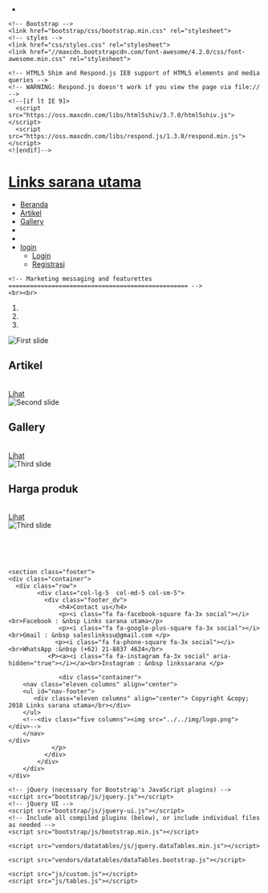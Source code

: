 - <!DOCTYPE html>
<html>
  <head>
    <title>Admin Links sarana utama</title>
    <meta name="viewport" content="width=device-width, initial-scale=1.0">
    <!-- jQuery UI -->
    <link href="bootstrap/css/jquery-ui.css" rel="stylesheet" media="screen">
    <!-- // -->

    <!-- Bootstrap -->
    <link href="bootstrap/css/bootstrap.min.css" rel="stylesheet">
    <!-- styles -->
    <link href="css/styles.css" rel="stylesheet">
    <link href="//maxcdn.bootstrapcdn.com/font-awesome/4.2.0/css/font-awesome.min.css" rel="stylesheet">

    <!-- HTML5 Shim and Respond.js IE8 support of HTML5 elements and media queries -->
    <!-- WARNING: Respond.js doesn't work if you view the page via file:// -->
    <!--[if lt IE 9]>
      <script src="https://oss.maxcdn.com/libs/html5shiv/3.7.0/html5shiv.js"></script>
      <script src="https://oss.maxcdn.com/libs/respond.js/1.3.0/respond.min.js"></script>
    <![endif]-->
  </head>
<!-- NAVBAR
================================================== -->
  <body>
     <div class="header">
       <div class="container">
          <div class="row">
             <div class="col-md-5">
                <!-- Logo -->
                <div class="logo">
                   <h1><a href="#"> Links sarana utama</a></h1>
                </div>
             </div>
             <ul class="nav nav-tabs">
              <li role="presentation" class="active"><a href="#">Beranda</a></li>
              <li role="presentation"><a href="#">Artikel</a></li>
              <li role="presentation"><a href="#">Gallery</a></li>
              <li role="presentation"><li class="dropdown"><li class="dropdown">
<a href="#" class="dropdown-toggle" data-toggle="dropdown" role="button">login</i><span class="caret"></span></a>
             <ul class="dropdown-menu" role="menu">
                <li><a href="login.php">Login</a></li>
                    <li><a href="registrasi.php">Registrasi</a></li>
                    </ul>
                    </li>         
            </ul>
          </div>
       </div> 
     </li>
   </li>
 </ul>
</div>
</div>
</div>

    <!-- Marketing messaging and featurettes
    ================================================== -->
    <br><br>
<div class="container">
  <div class="row">
    <!-- Carousel -->
      <div id="carousel-example-generic" class="carousel slide" data-ride="carousel">
      <!-- Indicators -->
      <ol class="carousel-indicators">
          <li data-target="#carousel-example-generic" data-slide-to="0" class="active"></li>
          <li data-target="#carousel-example-generic" data-slide-to="1"></li>
          <li data-target="#carousel-example-generic" data-slide-to="2"></li>
      </ol>
      <!-- Wrapper for slides -->
      <div class="carousel-inner">
          <div class="item active">
            <img src="photo-gallery/Logo Template.jpg" alt="First slide">
                    <!-- Static Header -->
                    <div class="header-text hidden-xs">
                        <div class="col-md-12 text-center">
                            <h2>
                                Artikel
                            </h2>
                            <br>
                            <div class="">
                                <a class="btn btn-theme btn-sm btn-min-block" href="#">Lihat</a></div>
                        </div>
                    </div><!-- /header-text -->
          </div>
          <div class="item">
            <img src="photo-gallery/wallpaper.wiki-Asus-Rog-Wallpapers-HD-Free-Download-PIC-WPC0011055.jpg" alt="Second slide">
            <!-- Static Header -->
                    <div class="header-text hidden-xs">
                        <div class="col-md-12 text-center">
                            <h2>
                                Gallery
                            </h2>
                            <br>
                            <div class="">
                                <a class="btn btn-theme btn-sm btn-min-block" href="#">Lihat</a></div>
                        </div>
                    </div><!-- /header-text -->
          </div>
          <div class="item">
            <img src="photo-gallery/Elephant-Big.JPG" alt="Third slide">
            <!-- Static Header -->
                    <div class="header-text hidden-xs">
                        <div class="col-md-12 text-center">
                            <h2>
                                Harga produk
                            </h2>
                            <br>
                            <div class="">
                                <a class="btn btn-theme btn-sm btn-min-block" href="#">Lihat</a></div>
                        </div>
                    </div><!-- /header-text -->
                    </div>
                     <div class="item">
            <img src="photo-gallery/1.JPG" alt="Third slide">
            <!-- Static Header -->
                    <div class="header-text hidden-xs">
                        <div class="col-md-12 text-center">
                            <h2>
                              </div>
                    </div><!-- /header-text -->
                    </div>
          </div>
      </div>
      <!-- Controls -->
      <a class="left carousel-control" href="#carousel-example-generic" data-slide="prev">
          <span class="glyphicon glyphicon-chevron-left"></span>
      </a>
      <a class="right carousel-control" href="#carousel-example-generic" data-slide="next">
          <span class="glyphicon glyphicon-chevron-right"></span>
      </a>
    </div><!-- /carousel -->
  </div>
</div>
    <br><br>

    <section class="footer">
    <div class="container">
      <div class="row">
            <div class="col-lg-5  col-md-5 col-sm-5">
              <div class="footer_dv">
                  <h4>Contact us</h4>
                  <p><i class="fa fa-facebook-square fa-3x social"></i><br>Facebook : &nbsp Links sarana utama</p> 
                  <p><i class="fa fa-google-plus-square fa-3x social"></i><br>Gmail : &nbsp saleslinkssu@gmail.com </p>
                 <p><i class="fa fa-phone-square fa-3x social"></i><br>WhatsApp :&nbsp (+62) 21-8837 4624</br>
               <P><a><i class="fa fa-instagram fa-3x social" aria-hidden="true"></i></a><br>Instagram : &nbsp linkssarana </p>

                  <div class="container">
        <nav class="eleven columns" align="center">
        <ul id="nav-footer">
           <div class="eleven columns" align="center"> Copyright &copy; 2018 Links sarana utama</br></div>
        </ul>      
        <!--<div class="five columns"><img src="../../img/logo.png"></div>-->
        </nav>  
    </div>
                </p>
              </div>
            </div>
        </div>
    </div>
</section>

<link href="vendors/datatables/dataTables.bootstrap.css" rel="stylesheet" media="screen">

    <!-- jQuery (necessary for Bootstrap's JavaScript plugins) -->
    <script src="bootstrap/js/jquery.js"></script>
    <!-- jQuery UI -->
    <script src="bootstrap/js/jquery-ui.js"></script>
    <!-- Include all compiled plugins (below), or include individual files as needed -->
    <script src="bootstrap/js/bootstrap.min.js"></script>

    <script src="vendors/datatables/js/jquery.dataTables.min.js"></script>

    <script src="vendors/datatables/dataTables.bootstrap.js"></script>

    <script src="js/custom.js"></script>
    <script src="js/tables.js"></script>
  </body>
</html>
